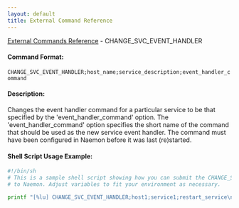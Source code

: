 ```yaml
---
layout: default
title: External Command Reference
---
```


<!--
************************************************
* AUTO GENERATED PAGE - USE ./update SCRIPT
************************************************
-->

<span class="glyphicon glyphicon-arrow-up"></span><a href="index.html"> External Commands Reference</a> - CHANGE_SVC_EVENT_HANDLER<br>


#### Command Format:

`CHANGE_SVC_EVENT_HANDLER;host_name;service_description;event_handler_command`

#### Description:

Changes the event handler command for a particular service to be that specified by the 'event_handler_command' option. The 'event_handler_command' option specifies the short name of the command that should be used as the new service event handler. The command must have been configured in Naemon before it was last (re)started.

#### Shell Script Usage Example:

```sh
#!/bin/sh
# This is a sample shell script showing how you can submit the CHANGE_SVC_EVENT_HANDLER command
# to Naemon. Adjust variables to fit your environment as necessary.

printf "[%lu] CHANGE_SVC_EVENT_HANDLER;host1;service1;restart_service\n" `date +%s` > /var/lib/naemon/naemon.cmd
```



